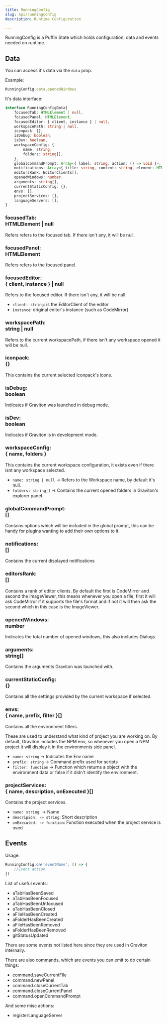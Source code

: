 ```yaml
---
title: RunningConfig
slug: api/runningconfig
description: Runtime Configuration

---
```


RunningConfig is a Puffin State which holds configuration, data and events needed on runtime. 

## Data

You can access it's data via the `data` prop.

Example:
```javascript
RunningConfig.data.openedWindows
``` 

It's data interface:
```ts
interface RunningConfigData{
	focusedTab: HTMLElement | null,
	focusedPanel: HTMLElement,
	focusedEditor: { client, instance } | null,
	workspacePath: string | null,
	iconpack: {},
	isDebug: boolean,
	isDev: boolean,
	workspaceConfig: {
		name: string,
		folders: string[],
	},
	globalCommandPrompt: Array<{ label: string, action: () => void }>,
	notifications: Array<{ title: string, content: string, element: HTMLElement }>,
	editorsRank: EditorClients[],
	openedWindows: number,
	arguments: string[],
	currentStaticConfig: {},
	envs: [],
	projectServices: [],
	languageServers: [],
}
```

### focusedTab: <div class="type"> HTMLElement | null </div>
Refers refers to the focused tab. If there isn't any, it will be null.

### focusedPanel: <div class="type"> HTMLElement </div>
Refers refers to the focused panel.

### focusedEditor: <div class="type"> { client, instance } | null </div>
Refers to the focused editor. If there isn't any, it will be null.
   * `client: string`: is the EditorClient of the editor 
   * `instance`: original editor's instance (such as CodeMirror)

### workspacePath: <div class="type"> string | null </div>
Refers to the current workspacePath, if there isn't any workspace opened it will be null.

### iconpack: <div class="type"> {} </div>
This contains the current selected iconpack's icons.

### isDebug: <div class="type"> boolean </div>
Indicates if Graviton was launched in debug mode.

### isDev: <div class="type"> boolean </div>
Indicates if Graviton is in development mode.

### workspaceConfig: <div class="type"> { name, folders } </div>
This contains the current workspace configuration, it exists even if there isnt any workspace selected.
   * `name: string | null` -> Refers to the Workspace name, by default it's null.
   * `folders: string[]` -> Contains the current opened folders in Graviton's explorer panel.

### globalCommandPrompt: <div class="type"> [] </div>
Contains options which will be included in the global prompt, this can be handy for plugins wanting to add their own options to it.

### notifications: <div class="type"> [] </div>
Contains the current displayed notifications

### editorsRank: <div class="type"> [] </div>
Contains a rank of editor clients. By default the first is CodeMirror and second the ImageViewer, this means whenever you open a file, first it will ask CodeMirror if it supports the file's format and if not it will then ask the second which in this case is the ImageViewer.

### openedWindows: <div class="type"> number </div>
Indicates the total number of opened windows, this also includes Dialogs.

### arguments: <div class="type"> string[] </div>
Contains the arguments Graviton was launched with.

### currentStaticConfig: <div class="type"> {} </div>
Contains all the settings provided by the current workspace if selected.

### envs: <div class="type"> { name, prefix, filter }[] </div>
Contains all the environment filters. 

These are used to understand what kind of project you are working on. 
By default, Graviton includes the NPM env, so whenever you open a NPM project it will display it in the environments side panel.

   * `name: string` -> Indicates the Env name
   * `prefix: string` -> Command prefix used for scripts
   * `filter: function` -> Function which returns a object with the environment data or false if it didn't identify the environment.

### projectServices: <div class="type">{ name, description, onExecuted }[]</div>
Contains the project services.
   * `name: string`: -> Name 
   * `descripion: -> string`: Short description 
   * `onExecuted: -> function`: Function executed when the project service is used
   
## Events

Usage:

```javascript
RunningConfig.on('eventName', () => {
	//Event action
})
```

List of useful events:
* aTabHasBeenSaved
* aTabHasBeenFocused
* aTabHasBeenUnfocused
* aTabHasBeenClosed
* aFileHasBeenCreated
* aFolderHasBeenCreated
* aFileHasBeenRemoved
* aFolderHasBeenRemoved
* gitStatusUpdated

There are some events not listed here since they are used in Graviton internally.

There are also commands, which are events you can emit to do certain things:
* command.saveCurrentFile
* command.newPanel
* command.closeCurrentTab
* command.closeCurrentPanel
* command.openCommandPrompt

And some misc actions:
* registerLanguageServer
